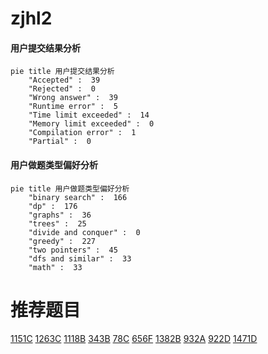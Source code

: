 # zjhl2

<!-- tabs:start -->



#### **用户提交结果分析**

```mermaid
pie title 用户提交结果分析
    "Accepted" :  39
    "Rejected" :  0
    "Wrong answer" :  39
    "Runtime error" :  5
    "Time limit exceeded" :  14
    "Memory limit exceeded" :  0
    "Compilation error" :  1
    "Partial" :  0
```

#### **用户做题类型偏好分析**

```mermaid
pie title 用户做题类型偏好分析
    "binary search" :  166
    "dp" :  176
    "graphs" :  36
    "trees" :  25
    "divide and conquer" :  0
    "greedy" :  227
    "two pointers" :  45
    "dfs and similar" :  33
    "math" :  33
```



<!-- tabs:end -->
# 推荐题目
[1151C](https://codeforces.com/contest/1151/problem/C)
[1263C](https://codeforces.com/contest/1263/problem/C)
[1118B](https://codeforces.com/contest/1118/problem/B)
[343B](https://codeforces.com/contest/343/problem/B)
[78C](https://codeforces.com/contest/78/problem/C)
[656F](https://codeforces.com/contest/656/problem/F)
[1382B](https://codeforces.com/contest/1382/problem/B)
[932A](https://codeforces.com/contest/932/problem/A)
[922D](https://codeforces.com/contest/922/problem/D)
[1471D](https://codeforces.com/contest/1471/problem/D)
